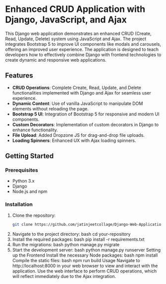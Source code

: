 # Enhanced CRUD Application with Django, JavaScript, and Ajax

This Django web application demonstrates an enhanced CRUD (Create, Read, Update, Delete) system using JavaScript and Ajax. The project integrates Bootstrap 5 to improve UI components like modals and carousels, offering an improved user experience. The application is designed to teach developers how to effectively combine Django with frontend technologies to create dynamic and responsive web applications.

## Features

- **CRUD Operations**: Complete Create, Read, Update, and Delete functionalities implemented with Django and Ajax for seamless user experience.
- **Dynamic Content**: Use of vanilla JavaScript to manipulate DOM elements without reloading the page.
- **Bootstrap 5 UI**: Integration of Bootstrap 5 for responsive and modern UI components.
- **Custom Decorators**: Implementation of custom decorators in Django to enhance functionality.
- **File Upload**: Added Dropzone JS for drag-and-drop file uploads.
- **Loading Spinners**: Enhanced UX with Ajax loading spinners.

## Getting Started

### Prerequisites

- Python 3.x
- Django
- Node.js and npm

### Installation

1. Clone the repository:
   ```bash
   git clone https://github.com/jatinjeetcollage/Django-Web-Application.git

2. Navigate to the project directory:
bash
cd your-repository
3. Install the required packages:
bash
pip install -r requirements.txt
4. Run the migrations:
bash
python manage.py migrate
5. Start the development server:
bash
python manage.py runserver
Setting up the Frontend
Install the necessary Node packages:
bash
npm install
Compile the static files:
bash
npm run build
Usage
Navigate to http://localhost:8000 in your web browser to view and interact with the application. Use the web interface to perform CRUD operations, which will reflect immediately due to the Ajax integration.
